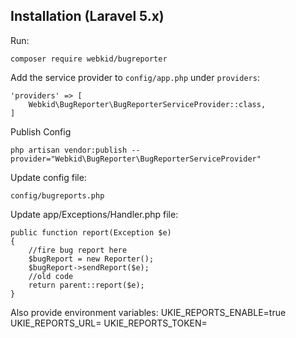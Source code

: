 ## Installation (Laravel 5.x)
Run:

    composer require webkid/bugreporter

Add the service provider to `config/app.php` under `providers`:

    'providers' => [
        Webkid\BugReporter\BugReporterServiceProvider::class,
    ]

Publish Config

	php artisan vendor:publish --provider="Webkid\BugReporter\BugReporterServiceProvider"

Update config file:

	config/bugreports.php
	
Update app/Exceptions/Handler.php file:
	
	public function report(Exception $e)
	{
		//fire bug report here
		$bugReport = new Reporter();
		$bugReport->sendReport($e);
		//old code
		return parent::report($e);
	}
	
Also provide environment variables:
	UKIE_REPORTS_ENABLE=true
	UKIE_REPORTS_URL=
	UKIE_REPORTS_TOKEN=
